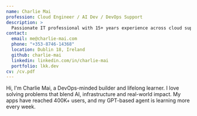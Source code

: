 ```yaml
---
name: Charlie Mai
profession: Cloud Engineer / AI Dev / DevOps Support
description: >
  Passionate IT professional with 15+ years experience across cloud support, AI development, mobile apps, and full-stack engineering. Currently working at National Broadband Ireland while building Vouchgether and AI tooling.
contact:
  email: me@charlie-mai.com
  phone: "+353-8746-14368"
  location: Dublin 18, Ireland
  github: charlie-mai
  linkedin: linkedin.com/in/charlie-mai
  portfolio: lkk.dev
cv: /cv.pdf
---
```


Hi, I'm Charlie Mai, a DevOps-minded builder and lifelong learner. I love solving problems that blend AI, infrastructure and real-world impact. My apps have reached 400K+ users, and my GPT-based agent is learning more every week.

